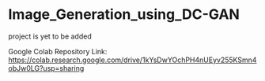 # Image_Generation_using_DC-GAN
project is yet to be added

Google Colab Repository Link: https://colab.research.google.com/drive/1kYsDwYOchPH4nUEyv255KSmn4obJw0LG?usp=sharing
